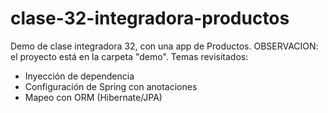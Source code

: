 # clase-32-integradora-productos
Demo de clase integradora 32, con una app de Productos.
OBSERVACION: el proyecto está en la carpeta "demo".
Temas revisitados:
* Inyección de dependencia
* Configuración de Spring con anotaciones
* Mapeo con ORM (Hibernate/JPA)

